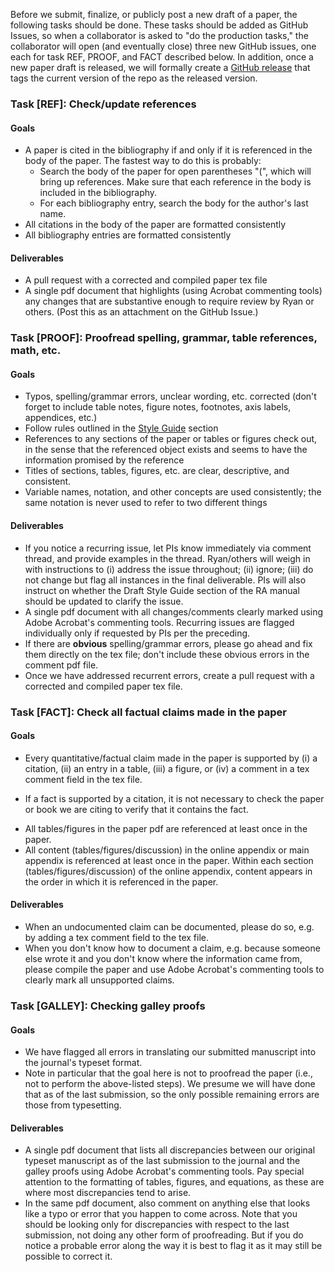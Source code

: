 Before we submit, finalize, or publicly post a new draft of a paper, the following tasks should be done. These tasks should be added as GitHub Issues, so when a collaborator is asked to "do the production tasks," the collaborator will open (and eventually close) three new GitHub issues, one each for task REF, PROOF, and FACT described below. In addition, once a new paper draft is released, we will formally create a [GitHub release](https://help.github.com/articles/creating-releases/) that tags the current version of the repo as the released version.

### Task [REF]: Check/update references
#### Goals
* A paper is cited in the bibliography if and only if it is referenced in the body of the paper. The fastest way to do this is probably:
  - Search the body of the paper for open parentheses "(", which will bring up references. Make sure that each reference in the body is included in the bibliography.
  - For each bibliography entry, search the body for the author's last name.
* All citations in the body of the paper are formatted consistently
* All bibliography entries are formatted consistently 

#### Deliverables
* A pull request with a corrected and compiled paper tex file
* A single pdf document that highlights (using Acrobat commenting tools) any changes that are substantive enough to require review by Ryan or others. (Post this as an attachment on the GitHub Issue.)

### Task [PROOF]: Proofread spelling, grammar, table references, math, etc.
#### Goals
* Typos, spelling/grammar errors, unclear wording, etc. corrected (don't forget to include table notes, figure notes, footnotes, axis labels, appendices, etc.)
* Follow rules outlined in the [Style Guide](https://github.com/kelloggrk/Kellogg_RA_Manual/wiki/Paper-Style-Guidelines) section
* References to any sections of the paper or tables or figures check out, in the sense that the referenced object exists and seems to have the information promised by the reference
* Titles of sections, tables, figures, etc. are clear, descriptive, and consistent.
* Variable names, notation, and other concepts are used consistently; the same notation is never used to refer to two different things

#### Deliverables
* If you notice a recurring issue, let PIs know immediately via comment thread, and provide examples in the thread. Ryan/others will weigh in with instructions to (i) address the issue throughout; (ii) ignore; (iii) do not change but flag all instances in the final deliverable. PIs will also instruct on whether the Draft Style Guide section of the RA manual should be updated to clarify the issue.
* A single pdf document with all changes/comments clearly marked using Adobe Acrobat's commenting tools. Recurring issues are flagged individually only if requested by PIs per the preceding.
* If there are **obvious** spelling/grammar errors, please go ahead and fix them directly on the tex file; don't include these obvious errors in the comment pdf file.
* Once we have addressed recurrent errors, create a pull request with a corrected and compiled paper tex file.

### Task [FACT]: Check all factual claims made in the paper
#### Goals
* Every quantitative/factual claim made in the paper is supported by (i) a citation, (ii) an entry in a table, (iii) a figure, or (iv) a comment in a tex comment field in the tex file.
 - If a fact is supported by a citation, it is not necessary to check the paper or book we are citing to verify that it contains the fact.
* All tables/figures in the paper pdf are referenced at least once in the paper. 
* All content (tables/figures/discussion) in the online appendix or main appendix is referenced at least once in the paper.
Within each section (tables/figures/discussion) of the online appendix, content appears in the order in which it is referenced in the paper.

#### Deliverables
* When an undocumented claim can be documented, please do so, e.g. by adding a tex comment field to the tex file.
* When you don't know how to document a claim, e.g. because someone else wrote it and you don't know where the information came from, please compile the paper and use Adobe Acrobat's commenting tools to clearly mark all unsupported claims.


### Task [GALLEY]: Checking galley proofs
#### Goals
* We have flagged all errors in translating our submitted manuscript into the journal's typeset format.
* Note in particular that the goal here is not to proofread the paper (i.e., not to perform the above-listed steps). We presume we will have done that as of the last submission, so the only possible remaining errors are those from typesetting.

#### Deliverables
* A single pdf document that lists all discrepancies between our original typeset manuscript as of the last submission to the journal and the galley proofs using Adobe Acrobat's commenting tools. Pay special attention to the formatting of tables, figures, and equations, as these are where most discrepancies tend to arise.
* In the same pdf document, also comment on anything else that looks like a typo or error that you happen to come across. Note that you should be looking only for discrepancies with respect to the last submission, not doing any other form of proofreading. But if you do notice a probable error along the way it is best to flag it as it may still be possible to correct it.